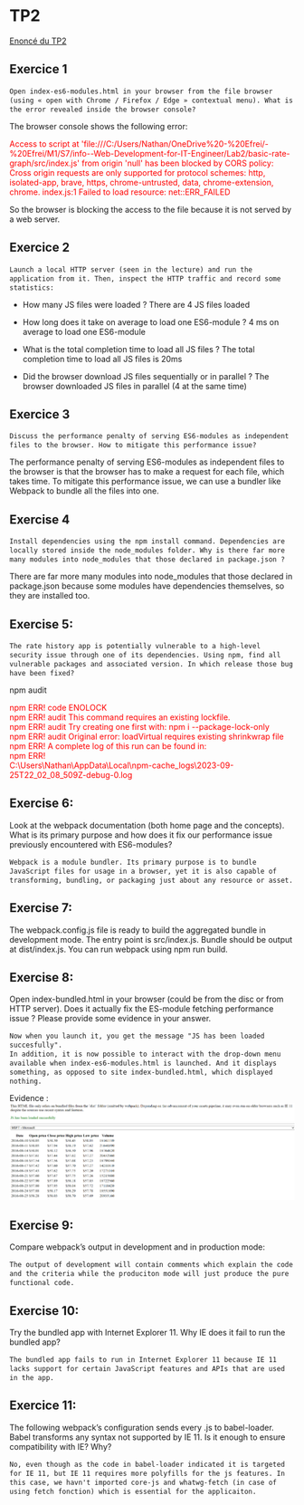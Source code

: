 # TP2

[Enoncé du TP2](https://thomas-veillard.fr/front-end-web-development/languages/javascript-practical-activity-n2/)

## Exercice 1

```
Open index-es6-modules.html in your browser from the file browser (using « open with Chrome / Firefox / Edge » contextual menu). What is the error revealed inside the browser console?
```

The browser console shows the following error:

<html>
    <text style="color:red">
        Access to script at 'file:///C:/Users/Nathan/OneDrive%20-%20Efrei/-%20Efrei/M1/S7/info--Web-Development-for-IT-Engineer/Lab2/basic-rate-graph/src/index.js' from origin 'null' has been blocked by CORS policy: Cross origin requests are only supported for protocol schemes: http, isolated-app, brave, https, chrome-untrusted, data, chrome-extension, chrome.
index.js:1     Failed to load resource: net::ERR_FAILED
    </text>
</html>

So the browser is blocking the access to the file because it is not served by a web server.

## Exercice 2

```
Launch a local HTTP server (seen in the lecture) and run the application from it. Then, inspect the HTTP traffic and record some statistics:
```

- How many JS files were loaded ?
  There are 4 JS files loaded

- How long does it take on average to load one ES6-module ?
  4 ms on average to load one ES6-module

- What is the total completion time to load all JS files ?
  The total completion time to load all JS files is 20ms

- Did the browser download JS files sequentially or in parallel ?
  The browser downloaded JS files in parallel (4 at the same time)

## Exercice 3

```
Discuss the performance penalty of serving ES6-modules as independent files to the browser. How to mitigate this performance issue?
```

The performance penalty of serving ES6-modules as independent files to the browser is that the browser has to make a request for each file, which takes time. To mitigate this performance issue, we can use a bundler like Webpack to bundle all the files into one.

## Exercise 4

```
Install dependencies using the npm install command. Dependencies are locally stored inside the node_modules folder. Why is there far more many modules into node_modules that those declared in package.json ?
```

There are far more many modules into node_modules that those declared in package.json because some modules have dependencies themselves, so they are installed too.

## Exercise 5:

```
The rate history app is potentially vulnerable to a high-level security issue through one of its dependencies. Using npm, find all vulnerable packages and associated version. In which release those bug have been fixed?
```

npm audit

<html>
    <text style="color:red">
        npm ERR! code ENOLOCK <br>
        npm ERR! audit This command requires an existing lockfile.<br>
        npm ERR! audit Try creating one first with: npm i --package-lock-only<br>
        npm ERR! audit Original error: loadVirtual requires existing shrinkwrap file<br>
        npm ERR! A complete log of this run can be found in:<br>
        npm ERR! <br>C:\Users\Nathan\AppData\Local\npm-cache_logs\2023-09-25T22_02_08_509Z-debug-0.log<br>
    </text>
</html>

## Exercise 6:

Look at the webpack documentation (both home page and the concepts). What is its primary purpose and how does it fix our performance issue previously encountered with ES6-modules?
```
Webpack is a module bundler. Its primary purpose is to bundle JavaScript files for usage in a browser, yet it is also capable of transforming, bundling, or packaging just about any resource or asset.
```

## Exercise 7:

The webpack.config.js file is ready to build the aggregated bundle in development mode. The entry point is src/index.js. Bundle should be output at dist/index.js. You can run webpack using npm run build.

## Exercise 8: 

Open index-bundled.html in your browser (could be from the disc or from HTTP server). Does it actually fix the ES-module fetching performance issue ? Please provide some evidence in your answer.

```
Now when you launch it, you get the message "JS has been loaded succesfully".
In addition, it is now possible to interact with the drop-down menu available when index-es6-modules.html is launched. And it displays something, as opposed to site index-bundled.html, which displayed nothing. 
```
Evidence : 
![Alt text](Lab2/img/Exercice_8.png)

## Exercise 9:

Compare webpack’s output in development and in production mode:
```
The output of development will contain comments which explain the code and the criteria while the produciton mode will just produce the pure functional code.
```

## Exercise 10:

Try the bundled app with Internet Explorer 11. Why IE does it fail to run the bundled app?

```
The bundled app fails to run in Internet Explorer 11 because IE 11 lacks support for certain JavaScript features and APIs that are used in the app.
```

## Exercice 11: 

The following webpack’s configuration sends every .js to babel-loader. Babel transforms any syntax not supported by IE 11. Is it enough to ensure compatibility with IE? Why?

```
No, even though as the code in babel-loader indicated it is targeted for IE 11, but IE 11 requires more polyfills for the js features. In this case, we havn't imported core-js and whatwg-fetch (in case of using fetch fonction) which is essential for the applicaiton.
```


